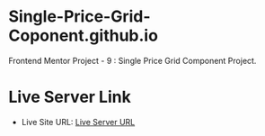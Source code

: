 # Single-Price-Grid-Coponent.github.io
Frontend Mentor Project - 9 : Single Price Grid Component Project.

# Live Server Link
- Live Site URL: [Live Server URL](https://prasannapandhare.github.io/Single-Price-Grid-Coponent.github.io/)
